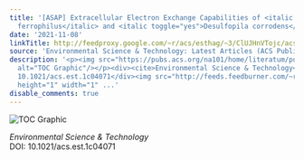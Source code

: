 ```yaml
---
title: '[ASAP] Extracellular Electron Exchange Capabilities of <italic toggle="yes">Desulfovibrio
  ferrophilus</italic> and <italic toggle="yes">Desulfopila corrodens</italic>'
date: '2021-11-08'
linkTitle: http://feedproxy.google.com/~r/acs/esthag/~3/ClUJHnVTojc/acs.est.1c04071
source: 'Environmental Science & Technology: Latest Articles (ACS Publications)'
description: '<p><img src="https://pubs.acs.org/na101/home/literatum/publisher/achs/journals/content/esthag/0/esthag.ahead-of-print/acs.est.1c04071/20211108/images/medium/es1c04071_0010.gif"
  alt="TOC Graphic"/></p><div><cite>Environmental Science & Technology</cite></div><div>DOI:
  10.1021/acs.est.1c04071</div><img src="http://feeds.feedburner.com/~r/acs/esthag/~4/ClUJHnVTojc"
  height="1" width="1" ...'
disable_comments: true
---
```

<p><img src="https://pubs.acs.org/na101/home/literatum/publisher/achs/journals/content/esthag/0/esthag.ahead-of-print/acs.est.1c04071/20211108/images/medium/es1c04071_0010.gif" alt="TOC Graphic"/></p><div><cite>Environmental Science & Technology</cite></div><div>DOI: 10.1021/acs.est.1c04071</div><img src="http://feeds.feedburner.com/~r/acs/esthag/~4/ClUJHnVTojc" height="1" width="1" ...